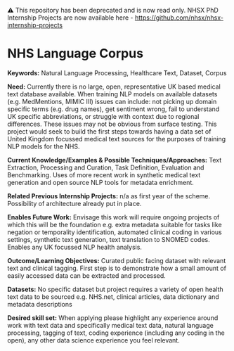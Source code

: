 ⚠️ This repository has been deprecated and is now read only. NHSX PhD Internship Projects are now available here - https://github.com/nhsx/nhsx-internship-projects

# NHS Language Corpus
**Keywords:** Natural Language Processing, Healthcare Text, Dataset, Corpus

**Need:** Currently there is no large, open, representative UK based medical text database available.  When training NLP models on available datasets (e.g. MedMentions, MIMIC III) issues can include: not picking up domain specific terms (e.g. drug names), get sentiment wrong, fail to understand UK specific abbreviations, or struggle with context due to regional differences.  These issues may not be obvious from surface testing.  This project would seek to build the first steps towards having a data set of United Kingdom focussed medical text sources for the purposes of training NLP models for the NHS.

**Current Knowledge/Examples & Possible Techniques/Approaches:** Text Extraction, Processing and Curation, Task Definition, Evaluation and Benchmarking.  Uses of more recent work in synthetic medical text generation and open source NLP tools for metadata enrichment.

**Related Previous Internship Projects:** n/a as first year of the scheme.  Possibility of architecture already put in place.

**Enables Future Work:** Envisage this work will require ongoing projects of which this will be the foundation e.g. extra metadata suitable for tasks like negation or temporality identification, automated clinical coding in various settings, synthetic text generation, text translation to SNOMED codes.  Enables any UK focussed NLP health analysis.

**Outcome/Learning Objectives:** Curated public facing dataset with relevant text and clinical tagging.  First step is to demonstrate how a small amount of easily accessed data can be extracted and processed.

**Datasets:** No specific dataset but project requires a variety of open health text data to be sourced e.g. NHS.net, clinical articles, data dictionary and metadata descriptions

**Desired skill set:** When applying please highlight any experience around work with text data and specifically medical text data, natural language processing, tagging of text, coding experience (including any coding in the open), any other data science experience you feel relevant.  
